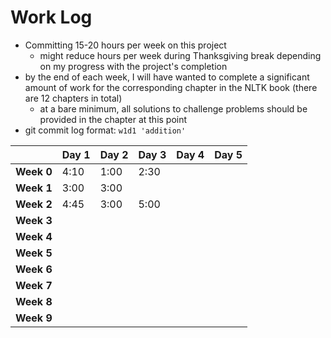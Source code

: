 # Work Log

* Committing 15-20 hours per week on this project
  * might reduce hours per week during Thanksgiving break depending on my progress with the project's completion
* by the end of each week, I will have wanted to complete a significant amount of work for the corresponding chapter in the NLTK book (there are 12 chapters in total)
  * at a bare minimum, all solutions to challenge problems should be provided in the chapter at this point
* git commit log format: `w1d1 'addition'`

|            | Day 1 | Day 2 | Day 3 | Day 4 | Day 5 |
| ---------- | ----- | ----- | ----- | ----- | ----- |
| **Week 0** | 4:10  | 1:00  | 2:30  |       |       |
| **Week 1** | 3:00  | 3:00  |       |       |       |
| **Week 2** | 4:45  | 3:00  | 5:00  |       |       |
| **Week 3** |       |       |       |       |       |
| **Week 4** |       |       |       |       |       |
| **Week 5** |       |       |       |       |       |
| **Week 6** |       |       |       |       |       |
| **Week 7** |       |       |       |       |       |
| **Week 8** |       |       |       |       |       |
| **Week 9** |       |       |       |       |       |
